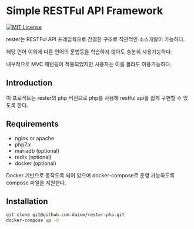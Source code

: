 # Simple RESTFul API Framework

[![MIT License](https://img.shields.io/badge/license-MIT-blue.svg?style=flat)](https://github.com/daium/rester-php/blob/master/LICENSE)

rester는 RESTFul API 프레임웍으로 간결한 구조로 직관적인 소스개발이 가능하다.

해당 언어 이외에 다른 언어의 문법등을 학습하지 않아도 충분히 사용가능하다.

내부적으로 MVC 패턴등이 적용되었지만 사용자는 이를 몰라도 이용가능하다.


## Introduction
이 프로젝트는 rester의 php 버전으로 php를 사용해 restful api를 쉽게 구현할 수 있도록 한다.

## Requirements
- nginx or apache
- php7.x
- mariadb (optional)
- redis (optional)
- docker (optional)

Docker 기반으로 동작도록 되어 있으며 docker-compose로 운영 가능하도록 compose 파일을 지원한다.

## Installation

```zsh
git clone git@github.com:daium/rester-php.git
docker-compose up -d
```

